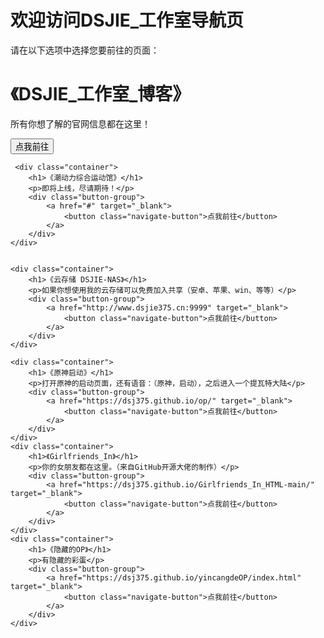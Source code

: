 
<html lang="zh-CN">

<head>
    <meta charset="UTF-8">
    <link rel="stylesheet" href="http://dsjie375.cn/daohang.css">

    
</head>

<body>
    <div class="container">
        <h1>欢迎访问DSJIE_工作室导航页</h1>
        <p>请在以下选项中选择您要前往的页面：</p>
    </div>
    <div class="container">
        <h1>《DSJIE_工作室_博客》</h1>
        <p>所有你想了解的官网信息都在这里！</p>
        <div class="button-group">
            <a href="http://www.dsjie375.cn:8090" target="_blank">
                <button class="navigate-button">点我前往</button>
            </a>
        </div>
    </div>

     <div class="container">
        <h1>《潮动力综合运动馆》</h1>
        <p>即将上线，尽请期待！</p>
        <div class="button-group">
            <a href="#" target="_blank">
                <button class="navigate-button">点我前往</button>
            </a>
        </div>
    </div>


    <div class="container">
        <h1>《云存储 DSJIE-NAS》</h1>
        <p>如果你想使用我的云存储可以免费加入共享（安卓、苹果、win、等等）</p>
        <div class="button-group">
            <a href="http://www.dsjie375.cn:9999" target="_blank">
                <button class="navigate-button">点我前往</button>
            </a>
        </div>
    </div>

    <div class="container">
        <h1>《原神启动》</h1>
        <p>打开原神的启动页面，还有语音：（原神，启动），之后进入一个提瓦特大陆</p>
        <div class="button-group">
            <a href="https://dsj375.github.io/op/" target="_blank">
                <button class="navigate-button">点我前往</button>
            </a>
        </div>
    </div>
    <div class="container">
        <h1>《Girlfriends_In》</h1>
        <p>你的女朋友都在这里。（来自GitHub开源大佬的制作）</p>
        <div class="button-group">
            <a href="https://dsj375.github.io/Girlfriends_In_HTML-main/" target="_blank">
                <button class="navigate-button">点我前往</button>
            </a>
        </div>
    </div>
    <div class="container">
        <h1>《隐藏的OP》</h1>
        <p>有隐藏的彩蛋</p>
        <div class="button-group">
            <a href="https://dsj375.github.io/yincangdeOP/index.html" target="_blank">
                <button class="navigate-button">点我前往</button>
            </a>
        </div>
    </div>
    
</body>

</html>
